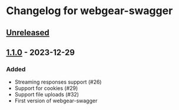 # Changelog for webgear-swagger

## [Unreleased]

## [1.1.0] - 2023-12-29

### Added
- Streaming responses support (#26)
- Support for cookies (#29)
- Support file uploads (#32)
- First version of webgear-swagger

[Unreleased]: https://github.com/haskell-webgear/webgear/compare/v1.1.0...HEAD
[1.1.0]: https://github.com/haskell-webgear/webgear/releases/tag/v1.1.0
